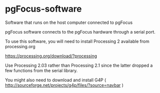 pgFocus-software
================

Software that runs on the host computer connected to pgFocus

pgFocus software connects to the pgFocus hardware through a serial port.

To use this software, you will need to install Processing 2 available from processing.org

https://processing.org/download/?processing

Use Processing 2.03 rather than Processing 2.1 since the latter dropped a few functions from the serial library.

You might also need to download and install G4P ( http://sourceforge.net/projects/g4p/files/?source=navbar )

